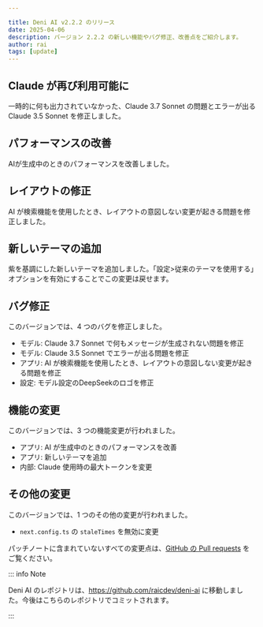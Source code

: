 ```yaml
---

title: Deni AI v2.2.2 のリリース
date: 2025-04-06
description: バージョン 2.2.2 の新しい機能やバグ修正、改善点をご紹介します。
author: rai
tags: [update]
---
```


## Claude が再び利用可能に

一時的に何も出力されていなかった、Claude 3.7 Sonnet の問題とエラーが出る Claude 3.5 Sonnet を修正しました。

## パフォーマンスの改善

AIが生成中のときのパフォーマンスを改善しました。

## レイアウトの修正

AI が検索機能を使用したとき、レイアウトの意図しない変更が起きる問題を修正しました。

## 新しいテーマの追加

紫を基調にした新しいテーマを追加しました。「設定>従来のテーマを使用する」オプションを有効にすることでこの変更は戻せます。

## バグ修正

このバージョンでは、4 つのバグを修正しました。

- モデル: Claude 3.7 Sonnet で何もメッセージが生成されない問題を修正
- モデル: Claude 3.5 Sonnet でエラーが出る問題を修正
- アプリ: AI が検索機能を使用したとき、レイアウトの意図しない変更が起きる問題を修正
- 設定: モデル設定のDeepSeekのロゴを修正

## 機能の変更

このバージョンでは、3 つの機能変更が行われました。

- アプリ: AI が生成中のときのパフォーマンスを改善
- アプリ: 新しいテーマを追加
- 内部: Claude 使用時の最大トークンを変更

## その他の変更

このバージョンでは、1 つのその他の変更が行われました。

- `next.config.ts` の `staleTimes` を無効に変更

パッチノートに含まれていないすべての変更点は、[GitHub の Pull requests](https://github.com/raicdev/deni-ai/pull/4) をご覧ください。

::: info Note

Deni AI のレポジトリは、https://github.com/raicdev/deni-ai に移動しました。今後はこちらのレポジトリでコミットされます。

:::